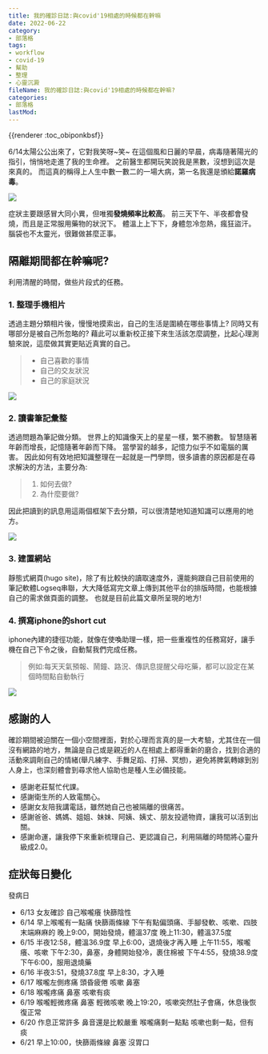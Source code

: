 ```yaml
---
title: 我的確診日誌:與covid'19相處的時候都在幹嘛
date: 2022-06-22
category:
- 部落格
tags:
- workflow
- covid-19
- 幫助
- 整理
- 心靈沉澱
fileName: 我的確診日誌:與covid'19相處的時候都在幹嘛?
categories:
- 部落格
lastMod: 
---
```

{{renderer :toc_obiponkbsf}}

6/14太陽公公出來了，它對我笑呀~笑~
在這個風和日麗的早晨，病毒隨著陽光的指引，悄悄地走進了我的生命裡。
之前醫生都開玩笑說我是黑數，沒想到這次是來真的。
而這真的稱得上人生中數一數二的一場大病，第一名我還是頒給**諾羅病毒**。

![](https://cdn.jsdelivr.net/gh/xiang0805/blogimage@main/img/我的確診日誌-1.jpeg)

症狀主要跟感冒大同小異，但唯獨**發燒頻率比較高**。
前三天下午、半夜都會發燒，而且是正常服用藥物的狀況下。
體溫上上下下，身體忽冷忽熱，瘋狂盜汗。
腦袋也不太靈光，很難做甚麼正事。

## 隔離期間都在幹嘛呢?
利用清醒的時間，做些片段式的任務。

### 1. 整理手機相片

透過主題分類相片後，慢慢地摸索出，自己的生活是圍繞在哪些事情上?
同時又有哪部分是被自己所忽略的?
藉此可以重新校正接下來生活該怎麼調整，比起心理測驗來說，這麼做其實更貼近真實的自己。
>* 自己喜歡的事情
>* 自己的交友狀況
>* 自己的家庭狀況

![](https://cdn.jsdelivr.net/gh/xiang0805/blogimage@main/img/我的確診日誌-2.jpeg)

### 2. 讀書筆記彙整

透過問題為筆記做分類。
世界上的知識像天上的星星一樣，繁不勝數。
智慧隨著年齡而增長，記憶隨著年齡而下降。
當學習的越多，記憶力似乎不如電腦的厲害。
因此如何有效地把知識整理在一起就是一門學問，很多讀書的原因都是在尋求解決的方法，主要分為:
>1. 如何去做?
>2. 為什麼要做?

因此把讀到的訊息用這兩個框架下去分類，可以很清楚地知道知識可以應用的地方。

![](https://cdn.jsdelivr.net/gh/xiang0805/blogimage@main/img/我的確診日誌-3.jpg)

### 3. 建置網站

靜態式網頁(hugo site)，除了有比較快的讀取速度外，還能夠跟自己目前使用的筆記軟體Logseq串聯，大大降低寫完文章上傳到其他平台的排版時間，也能根據自己的需求做頁面的調整。
也就是目前此篇文章所呈現的地方!

### 4. 撰寫iphone的short cut

iphone內建的捷徑功能，就像在使喚助理一樣，把一些重複性的任務寫好，讓手機在自己下令之後，自動幫我們完成任務。
>例如:每天天氣預報、鬧鐘、路況、傳訊息提醒父母吃藥，都可以設定在某個時間點自動執行

![](https://cdn.jsdelivr.net/gh/xiang0805/blogimage@main/img/我的確診日誌-4.jpeg)

## 感謝的人

確診期間被迫關在一個小空間裡面，對於心理而言真的是一大考驗，尤其住在一個沒有網路的地方，無論是自己或是親近的人在相處上都得重新的磨合，找到合適的活動來調劑自己的情緒(舉凡練字、手舞足蹈、打掃、冥想)，避免將脾氣轉嫁到別人身上，也深刻體會到尋求他人協助也是種人生必備技能。
* 感謝老莊幫忙代課。
* 感謝衛生所的人致電關心。
* 感謝女友陪我講電話，雖然她自己也被隔離的很痛苦。
* 感謝爸爸、媽媽、姐姐、妹妹、阿姨、姨丈、朋友投遞物資，讓我可以活到出關。
* 感謝命運，讓我停下來重新梳理自己、更認識自己，利用隔離的時間將心靈升級成2.0。

## 症狀每日變化

發病日
* 6/13
女友確診
自己喉嚨癢
快篩陰性
* 6/14 
早上喉嚨有一點痛
快篩兩條線
下午有點偏頭痛、手腳發軟、咳嗽、四肢末端麻麻的
晚上9:00，開始發燒，體溫37度
晚上11:30，體溫37.5度
* 6/15
半夜12:58，體溫36.9度
早上6:00，退燒後才再入睡
上午11:55，喉嚨癢、咳嗽
下午2:30，鼻塞，身體開始發冷，裹住棉被
下午4:55，發燒38.9度
下午6:00，服用退燒藥
* 6/16
半夜3:51，發燒37.8度
早上8:30，才入睡
* 6/17
喉嚨左側疼痛
頭昏疲倦
咳嗽
鼻塞
* 6/18
喉嚨疼痛
鼻塞
咳嗽有痰
* 6/19
喉嚨輕微疼痛
鼻塞
輕微咳嗽
晚上19:20，咳嗽突然肚子會痛，休息後恢復正常
* 6/20
作息正常許多
鼻音還是比較嚴重
喉嚨痛剩一點點
咳嗽也剩一點，但有痰
* 6/21
早上10:00，快篩兩條線
鼻塞
沒胃口


